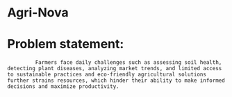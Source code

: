 # Agri-Nova

# Problem statement:
             Farmers face daily challenges such as assessing soil health, detecting plant diseases, analyzing market trends, and limited access to sustainable practices and eco-friendly agricultural solutions further strains resources, which hinder their ability to make informed decisions and maximize productivity.




